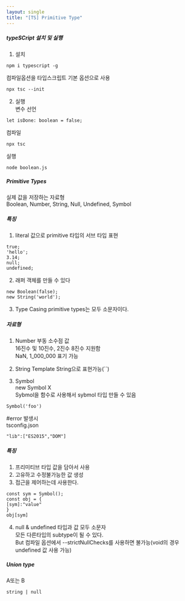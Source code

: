 ```yaml
---
layout: single
title: "[TS] Primitive Type"
---
```

##### typeSCript 설치 및 실행
1. 설치   
```
npm i typescript -g
```
   
컴파일옵션을 타입스크립트 기본 옵션으로 사용   
```
npx tsc --init
```
   
2. 실행   
변수 선언   
```
let isDone: boolean = false;
```   
   
컴파일   
```
npx tsc
```
   
실행
```
node boolean.js
```
   
##### Primitive Types   
실제 값을 저장하는 자료형   
Boolean, Number, String, Null, Undefined, Symbol   

##### 특징   
1. literal 값으로 primitive 타입의 서브 타입 표현   
```
true;
'hello';
3.14;
null;
undefined;
```
   
2. 래퍼 객체를 만들 수 있다
```
new Boolean(false);
new String('world');
```
   
3. Type Casing
primitive types는 모두 소문자이다.   
    
##### 자료형      
1. Number
부동 소수점 값   
16진수 및 10진수, 2진수 8진수 지원함   
NaN, 1_000_000 표기 가능   
   
2. String
Template String으로 표현가능(``)   
   
3. Symbol   
new Symbol X   
Sybmol을 함수로 사용해서 sybmol 타입 만들 수 있음   
```
Symbol('foo')
```
#error 발생시   
tsconfig.json   
```
"lib":["ES2015","DOM"]
```
##### 특징   
1. 프리미티브 타입 값을 담아서 사용   
2. 고유하고 수정불가능한 값 생성   
3. 접근을 제어하는데 사용한다.   
```
const sym = Symbol();
const obj = {
[sym]:"value"
}
obj[sym]
```
   
4. null & undefined
타입과 값 모두 소문자   
모든 다른타입의 subtype이 될 수 있다.   
But 컴파일 옵션에서 --strictNullChecks를 사용하면 불가능(void의 경우 undefined 값 사용 가능)   
   
##### Union type   
A또는 B   
```
string | null
```
